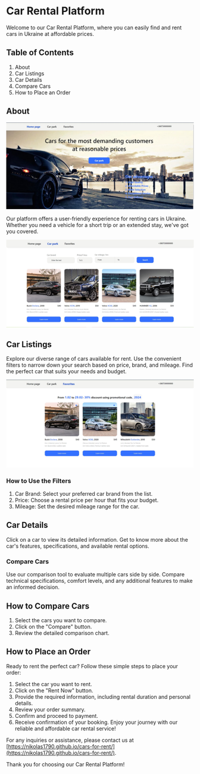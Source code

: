 
# Car Rental Platform
Welcome to our Car Rental Platform, where you can easily find and rent cars in Ukraine at affordable prices.

## Table of Contents
1. About
2. Car Listings
3. Car Details
4. Compare Cars
5. How to Place an Order
## About

![Creating repo from a template step 1](./src/img/herro.jpg)

Our platform offers a user-friendly experience for renting cars in Ukraine. Whether you need a vehicle for a short trip or an extended stay, we've got you covered.

![Deployment status](./src/img/main-page.jpg)

## Car Listings
Explore our diverse range of cars available for rent. Use the convenient filters to narrow down your search based on price, brand, and mileage. Find the perfect car that suits your needs and budget.

![Deployment status](./src/img/favourire.jpg)

### How to Use the Filters
1. Car Brand: Select your preferred car brand from the list.
2. Price: Choose a rental price per hour that fits your budget.
3. Mileage: Set the desired mileage range for the car.
## Car Details
Click on a car to view its detailed information. Get to know more about the car's features, specifications, and available rental options.

### Compare Cars
Use our comparison tool to evaluate multiple cars side by side. Compare technical specifications, comfort levels, and any additional features to make an informed decision.

## How to Compare Cars

1. Select the cars you want to compare.
2. Click on the "Compare" button.
3. Review the detailed comparison chart.
##  How to Place an Order
 Ready to rent the perfect car? Follow these simple steps to place your order:

1. Select the car you want to rent.
2. Click on the "Rent Now" button.
3. Provide the required information, including rental duration and personal details.
4. Review your order summary.
5. Confirm and proceed to payment.
6. Receive confirmation of your booking.
Enjoy your journey with our reliable and affordable car rental service!

For any inquiries or assistance, please contact us at [https://nikolas1790.github.io/cars-for-rent/](https://nikolas1790.github.io/cars-for-rent/).

Thank you for choosing our Car Rental Platform!